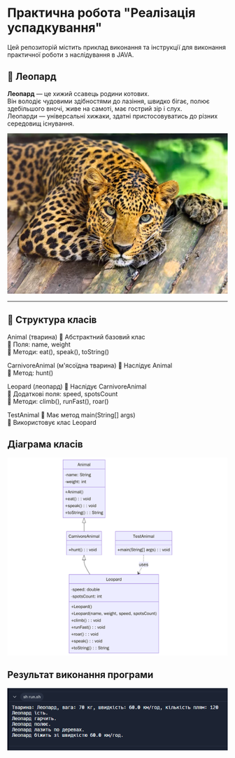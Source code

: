 # Практична робота "Реалізація успадкування"
Цей репозиторій містить приклад виконання та інструкції для виконання практичної роботи з наслідування в JAVA. 

## 🐆 Леопард

**Леопард** — це хижий ссавець родини котових.  
Він володіє чудовими здібностями до лазіння, швидко бігає, полює здебільшого вночі, живе на самоті, має гострий зір і слух.  
Леопарди — універсальні хижаки, здатні пристосовуватись до різних середовищ існування.

![Опис зображення](images/leopard.jpg)

---

## 🧠 Структура класів

Animal (тварина)
🔹 Абстрактний базовий клас  
🔹 Поля: name, weight  
🔹 Методи: eat(), speak(), toString()

CarnivoreAnimal (м'ясоїдна тварина)
🔹 Наслідує Animal  
🔹 Метод: hunt()

Leopard (леопард)
🔹 Наслідує CarnivoreAnimal  
🔹 Додаткові поля: speed, spotsCount  
🔹 Методи: climb(), runFast(), roar()

TestAnimal
🔹 Має метод main(String[] args)  
🔹 Використовує клас Leopard

## Діаграма класів

![UML Діаграма](images/leopard-diagram.png) 

## Результат виконання програми
![Результат](images/Знімок%20екрана%202025-04-24%20161902.png)